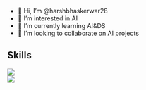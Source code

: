 - 👋 Hi, I’m @harshbhaskerwar28
- 👀 I’m interested in AI
- 🌱 I’m currently learning AI&DS
- 💞️ I’m looking to collaborate on AI projects

## Skills
<img src="https://skillicons.dev/icons?i=c,python,java,c,cpp,r,html,css,javascript,mysql" /><br>
<img src="https://skillicons.dev/icons?i=canva,figma,git,github,vscode,git,github,photoshop" /><br>
